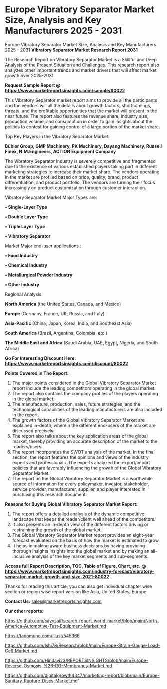 # Europe Vibratory Separator Market Size, Analysis and Key Manufacturers 2025 - 2031
Europe Vibratory Separator Market Size, Analysis and Key Manufacturers 2025 - 2031
<strong>Vibratory Separator Market Research Report 2031</strong>

The Research Report on Vibratory Separator Market is a Skillful and Deep Analysis of the Present Situation and Challenges. This research report also analyzes other important trends and market drivers that will affect market growth over 2025-2031.

<strong>Request Sample Report @ <a href=https://www.marketreportsinsights.com/sample/80022>https://www.marketreportsinsights.com/sample/80022</a></strong>

This Vibratory Separator market report aims to provide all the participants and the vendors will all the details about growth factors, shortcomings, threats, and the profitable opportunities that the market will present in the near future. The report also features the revenue share, industry size, production volume, and consumption in order to gain insights about the politics to contest for gaining control of a large portion of the market share.

Top Key Players in the Vibratory Separator Market:

<strong>Bühler Group, GMP Machinery, PK Machinery, Dayang Machinery, Russell Finex, N.M.Engineers, ACTION Equipment Company</strong>

The Vibratory Separator Industry is severely competitive and fragmented due to the existence of various established players taking part in different marketing strategies to increase their market share. The vendors operating in the market are profiled based on price, quality, brand, product differentiation, and product portfolio. The vendors are turning their focus increasingly on product customization through customer interaction.

Vibratory Separator Market Major Types are:

<strong>• Single-Layer Type

• Double Layer Type

• Triple Layer Type

• Vibratory Separator</strong>

Market Major end-user applications :

<strong>• Food Industry

• Chemical Industry

• Metallurgical Powder Industry

• Other Industry</strong>

Regional Analysis

</u><strong><b>North America</b></strong> (the United States, Canada, and Mexico)

<strong><b>Europe </b></strong>(Germany, France, UK, Russia, and Italy)

<strong><b>Asia-Pacific</b></strong> (China, Japan, Korea, India, and Southeast Asia)

<strong><b>South America</b></strong> (Brazil, Argentina, Colombia, etc.)

<strong><b>The Middle East and Africa</b></strong> (Saudi Arabia, UAE, Egypt, Nigeria, and South Africa)

<strong>Go For Interesting Discount Here: <a href=https://www.marketreportsinsights.com/discount/80022>https://www.marketreportsinsights.com/discount/80022</a></strong>

<strong>Points Covered in The Report:</strong>
<ol>
  <li>The major points considered in the Global Vibratory Separator Market report include the leading competitors operating in the global market.</li>
  <li>The report also contains the company profiles of the players operating in the global market.</li>
  <li>The manufacture, production, sales, future strategies, and the technological capabilities of the leading manufacturers are also included in the report.</li>
  <li>The growth factors of the Global Vibratory Separator Market are explained in-depth, wherein the different end-users of the market are discussed precisely.</li>
  <li>The report also talks about the key application areas of the global market, thereby providing an accurate description of the market to the readers/users.</li>
  <li>The report incorporates the SWOT analysis of the market. In the final section, the report features the opinions and views of the industry experts and professionals. The experts analyzed the export/import policies that are favorably influencing the growth of the Global Vibratory Separator Market.</li>
  <li>The report on the Global Vibratory Separator Market is a worthwhile source of information for every policymaker, investor, stakeholder, service provider, manufacturer, supplier, and player interested in purchasing this research document.</li>
</ol>
<strong>Reasons for Buying Global Vibratory Separator Market Report:</strong>

<ol>
  <li>The report offers a detailed analysis of the dynamic competitive landscape that keeps the reader/client well ahead of the competitors.</li>
  <li>It also presents an in-depth view of the different factors driving or restraining the growth of the global market.</li>
  <li>The Global Vibratory Separator Market report provides an eight-year forecast evaluated on the basis of how the market is estimated to grow.</li>
  <li>It helps in making aware business decisions by having providing thorough insights insights into the global market and by making an all-inclusive analysis of the key market segments and sub-segments.</li>
</ol>
<strong>Access full Report Description, TOC, Table of Figure, Chart, etc. @ <a href=https://www.marketreportsinsights.com/industry-forecast/vibratory-separator-market-growth-and-size-2021-80022>https://www.marketreportsinsights.com/industry-forecast/vibratory-separator-market-growth-and-size-2021-80022</a></strong>


Thanks for reading this article; you can also get individual chapter wise section or region wise report version like Asia, United States, Europe.

<strong>Contact Us:</strong>
sales@marketreportsinsights.com

<strong>Our other reports:</strong>

<a href=https://github.com/sayysaif/search-report-world-market/blob/main/North-America-Automotive-Test-Equipment-Market.md>https://github.com/sayysaif/search-report-world-market/blob/main/North-America-Automotive-Test-Equipment-Market.md</a>

<a href=https://tanomuno.com/illust/545366>https://tanomuno.com/illust/545366</a>

<a href=https://github.com/Ishi78/Research/blob/main/Europe-Strain-Gauge-Load-Cell-Market.md>https://github.com/Ishi78/Research/blob/main/Europe-Strain-Gauge-Load-Cell-Market.md</a>

<a href=https://github.com/Hindavi23/REPORTSINSIGHTS/blob/main/Europe-Reverse-Osmosis-%26-RO-Membranes-Market.md>https://github.com/Hindavi23/REPORTSINSIGHTS/blob/main/Europe-Reverse-Osmosis-%26-RO-Membranes-Market.md</a>

<a href=https://github.com/digitalgrowth4347/marketing-report/blob/main/Europe-Sanitary-Rupture-Discs-Market.md>https://github.com/digitalgrowth4347/marketing-report/blob/main/Europe-Sanitary-Rupture-Discs-Market.md</a>"
